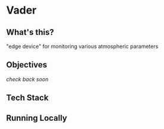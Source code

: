 # Vader 



## What's this? 
"edge device" for monitoring various atmospheric parameters



## Objectives  
*check back soon*



## Tech Stack 



## Running Locally





